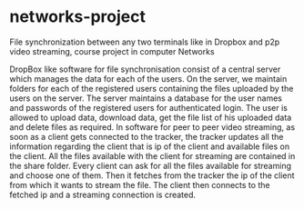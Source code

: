 networks-project
================

File synchronization between any two terminals like in Dropbox and p2p video streaming, course project in computer Networks

DropBox like software for file synchronisation consist of a central server which manages the data for each of the users. On the server, we maintain folders for each of the registered users containing the files uploaded by the users on the server. The server maintains a database for the user names and passwords of the registered users for authenticated login. The user is allowed to upload data, download data, get the file list of his uploaded data and delete files as required.
In software for peer to peer video streaming, as soon as a client gets connected to the tracker, the tracker updates all the information regarding the client that is ip of the client and available files on the client. All the files available with the client for streaming are contained in the share folder. Every client can ask for all the files available for streaming and choose one of them. Then it fetches from the tracker the ip of the client from which it wants to stream the file. The client then connects to the fetched ip and a streaming connection is created.
